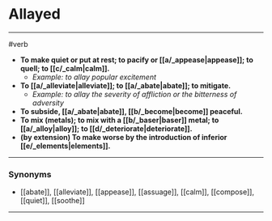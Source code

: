 # Allayed
---
#verb
- **To make quiet or put at rest; to pacify or [[a/_appease|appease]]; to quell; to [[c/_calm|calm]].**
	- _Example: to allay popular excitement_
- **To [[a/_alleviate|alleviate]]; to [[a/_abate|abate]]; to mitigate.**
	- _Example: to allay the severity of affliction or the bitterness of adversity_
- **To subside, [[a/_abate|abate]], [[b/_become|become]] peaceful.**
- **To mix (metals); to mix with a [[b/_baser|baser]] metal; to [[a/_alloy|alloy]]; to [[d/_deteriorate|deteriorate]].**
- **(by extension) To make worse by the introduction of inferior [[e/_elements|elements]].**
---
### Synonyms
- [[abate]], [[alleviate]], [[appease]], [[assuage]], [[calm]], [[compose]], [[quiet]], [[soothe]]
---
